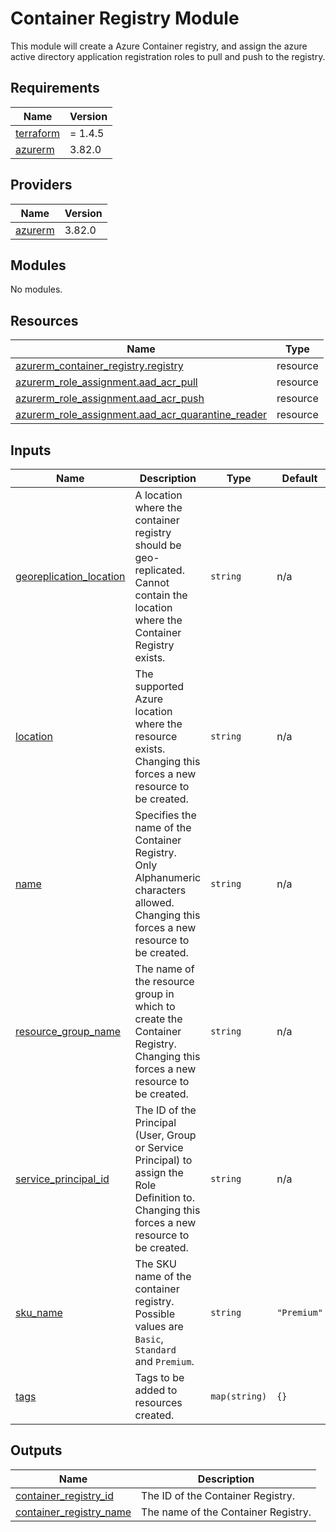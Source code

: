 # Container Registry Module

This module will create a Azure Container registry, and assign the azure active directory application registration roles to pull and push to the registry.

<!-- BEGINNING OF PRE-COMMIT-TERRAFORM DOCS HOOK --->
## Requirements

| Name | Version |
|------|---------|
| <a name="requirement_terraform"></a> [terraform](#requirement\_terraform) | = 1.4.5 |
| <a name="requirement_azurerm"></a> [azurerm](#requirement\_azurerm) | 3.82.0 |

## Providers

| Name | Version |
|------|---------|
| <a name="provider_azurerm"></a> [azurerm](#provider\_azurerm) | 3.82.0 |

## Modules

No modules.

## Resources

| Name | Type |
|------|------|
| [azurerm_container_registry.registry](https://registry.terraform.io/providers/hashicorp/azurerm/3.82.0/docs/resources/container_registry) | resource |
| [azurerm_role_assignment.aad_acr_pull](https://registry.terraform.io/providers/hashicorp/azurerm/3.82.0/docs/resources/role_assignment) | resource |
| [azurerm_role_assignment.aad_acr_push](https://registry.terraform.io/providers/hashicorp/azurerm/3.82.0/docs/resources/role_assignment) | resource |
| [azurerm_role_assignment.aad_acr_quarantine_reader](https://registry.terraform.io/providers/hashicorp/azurerm/3.82.0/docs/resources/role_assignment) | resource |

## Inputs

| Name | Description | Type | Default | Required |
|------|-------------|------|---------|:--------:|
| <a name="input_georeplication_location"></a> [georeplication\_location](#input\_georeplication\_location) | A location where the container registry should be geo-replicated.<br>Cannot contain the location where the Container Registry exists. | `string` | n/a | yes |
| <a name="input_location"></a> [location](#input\_location) | The supported Azure location where the resource exists. <br>Changing this forces a new resource to be created. | `string` | n/a | yes |
| <a name="input_name"></a> [name](#input\_name) | Specifies the name of the Container Registry. <br>Only Alphanumeric characters allowed. Changing this forces a new <br>resource to be created. | `string` | n/a | yes |
| <a name="input_resource_group_name"></a> [resource\_group\_name](#input\_resource\_group\_name) | The name of the resource group in which to create the Container Registry.<br>Changing this forces a new resource to be created. | `string` | n/a | yes |
| <a name="input_service_principal_id"></a> [service\_principal\_id](#input\_service\_principal\_id) | The ID of the Principal (User, Group or Service Principal) to assign the Role Definition to. <br>Changing this forces a new resource to be created. | `string` | n/a | yes |
| <a name="input_sku_name"></a> [sku\_name](#input\_sku\_name) | The SKU name of the container registry. Possible values are `Basic`, `Standard`<br>and `Premium`. | `string` | `"Premium"` | no |
| <a name="input_tags"></a> [tags](#input\_tags) | Tags to be added to resources created. | `map(string)` | `{}` | no |

## Outputs

| Name | Description |
|------|-------------|
| <a name="output_container_registry_id"></a> [container\_registry\_id](#output\_container\_registry\_id) | The ID of the Container Registry. |
| <a name="output_container_registry_name"></a> [container\_registry\_name](#output\_container\_registry\_name) | The name of the Container Registry. |
<!-- END OF PRE-COMMIT-TERRAFORM DOCS HOOK --->
